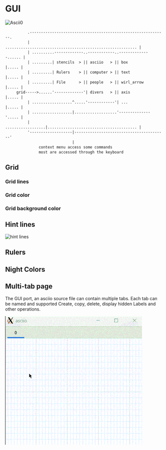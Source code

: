 # GUI

![Ascii0](asciio.png)


```
          .-------------------------------------------------------------.
          | ........................................................... |
          | ..........-------------..------------..--------------...... |
          | .........| stencils  > || asciio   > || box          |..... |
          | .........| Rulers    > || computer > || text         |..... |
          | .........| File      > || people   > || wirl_arrow   |..... |
     grid----->......'-------------'| divers   > || axis         |..... |
          | ..................^.....'------------'| ...          |..... |
          | ..................|...................'--------------'..... |
          | ..................|........................................ |
          '-------------------|-----------------------------------------'
                              |
               context menu access some commands
               most are accessed through the keyboard

```

## Grid

### Grid lines

### Grid color

### Grid background color

## Hint lines

![hint lines](hint_lines.png)

## Rulers

## Night Colors

## Multi-tab page

The GUI port, an asciio source file can contain multiple tabs. Each tab can be
named and supported Create, copy, delete, display hidden Labels and other
operations.

![gui_multi_tabs](gui_multi_tabs.gif)


